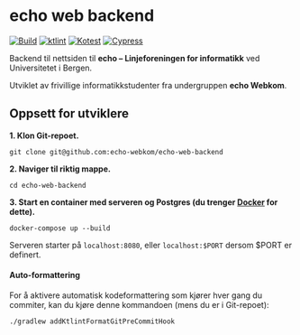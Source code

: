 # echo web backend

[![Build](https://github.com/echo-webkom/echo-web-backend/actions/workflows/build.yaml/badge.svg)](https://github.com/echo-webkom/echo-web-backend/actions/workflows/build.yaml)
[![ktlint](https://github.com/echo-webkom/echo-web-backend/actions/workflows/ktlint.yaml/badge.svg)](https://github.com/echo-webkom/echo-web-backend/actions/workflows/ktlint.yaml)
[![Kotest](https://github.com/echo-webkom/echo-web-backend/actions/workflows/kotest_test.yaml/badge.svg)](https://github.com/echo-webkom/echo-web-backend/actions/workflows/kotest_test.yaml)
[![Cypress](https://github.com/echo-webkom/echo-web-backend/actions/workflows/cypress_test.yaml/badge.svg)](https://github.com/echo-webkom/echo-web-backend/actions/workflows/cypress_test.yaml)


Backend til nettsiden til **echo – Linjeforeningen for informatikk** ved Universitetet i Bergen.

Utviklet av frivillige informatikkstudenter fra undergruppen **echo Webkom**.

## Oppsett for utviklere

**1. Klon Git-repoet.**

    git clone git@github.com:echo-webkom/echo-web-backend

**2. Naviger til riktig mappe.**

    cd echo-web-backend

**3. Start en container med serveren og Postgres (du trenger [Docker](https://docs.docker.com/compose/install) for dette).**

    docker-compose up --build

Serveren starter på `localhost:8080`, eller `localhost:$PORT` dersom $PORT er definert.


#### Auto-formattering

For å aktivere automatisk kodeformattering som kjører hver gang
du commiter, kan du kjøre denne kommandoen (mens du er i Git-repoet):

    ./gradlew addKtlintFormatGitPreCommitHook
